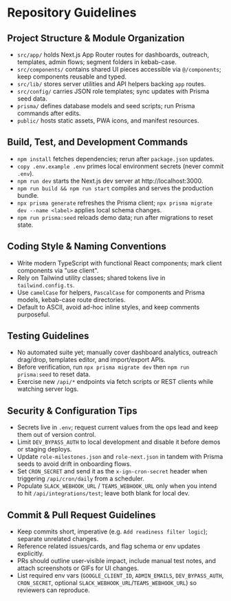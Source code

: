 # Repository Guidelines

## Project Structure & Module Organization
- `src/app/` holds Next.js App Router routes for dashboards, outreach, templates, admin flows; segment folders in kebab-case.
- `src/components/` contains shared UI pieces accessible via `@/components`; keep components reusable and typed.
- `src/lib/` stores server utilities and API helpers backing `app` routes.
- `src/config/` carries JSON role templates; sync updates with Prisma seed data.
- `prisma/` defines database models and seed scripts; run Prisma commands after edits.
- `public/` hosts static assets, PWA icons, and manifest resources.

## Build, Test, and Development Commands
- `npm install` fetches dependencies; rerun after `package.json` updates.
- `copy .env.example .env` primes local environment secrets (never commit `.env`).
- `npm run dev` starts the Next.js dev server at http://localhost:3000.
- `npm run build && npm run start` compiles and serves the production bundle.
- `npx prisma generate` refreshes the Prisma client; `npx prisma migrate dev --name <label>` applies local schema changes.
- `npm run prisma:seed` reloads demo data; run after migrations to reset state.

## Coding Style & Naming Conventions
- Write modern TypeScript with functional React components; mark client components via "use client".
- Rely on Tailwind utility classes; shared tokens live in `tailwind.config.ts`.
- Use `camelCase` for helpers, `PascalCase` for components and Prisma models, kebab-case route directories.
- Default to ASCII, avoid ad-hoc inline styles, and keep comments purposeful.

## Testing Guidelines
- No automated suite yet; manually cover dashboard analytics, outreach drag/drop, templates editor, and import/export APIs.
- Before verification, run `npx prisma migrate dev` then `npm run prisma:seed` to reset data.
- Exercise new `/api/*` endpoints via fetch scripts or REST clients while watching server logs.

## Security & Configuration Tips
- Secrets live in `.env`; request current values from the ops lead and keep them out of version control.
- Limit `DEV_BYPASS_AUTH` to local development and disable it before demos or staging deploys.
- Update `role-milestones.json` and `role-next.json` in tandem with Prisma seeds to avoid drift in onboarding flows.
- Set `CRON_SECRET` and send it as the `x-ign-cron-secret` header when triggering `/api/cron/daily` from a scheduler.
- Populate `SLACK_WEBHOOK_URL` / `TEAMS_WEBHOOK_URL` only when you intend to hit `/api/integrations/test`; leave both blank for local dev.

## Commit & Pull Request Guidelines
- Keep commits short, imperative (e.g. `Add readiness filter logic`); separate unrelated changes.
- Reference related issues/cards, and flag schema or env updates explicitly.
- PRs should outline user-visible impact, include manual test notes, and attach screenshots or GIFs for UI changes.
- List required env vars (`GOOGLE_CLIENT_ID`, `ADMIN_EMAILS`, `DEV_BYPASS_AUTH`, `CRON_SECRET`, optional `SLACK_WEBHOOK_URL`/`TEAMS_WEBHOOK_URL`) so reviewers can reproduce.
